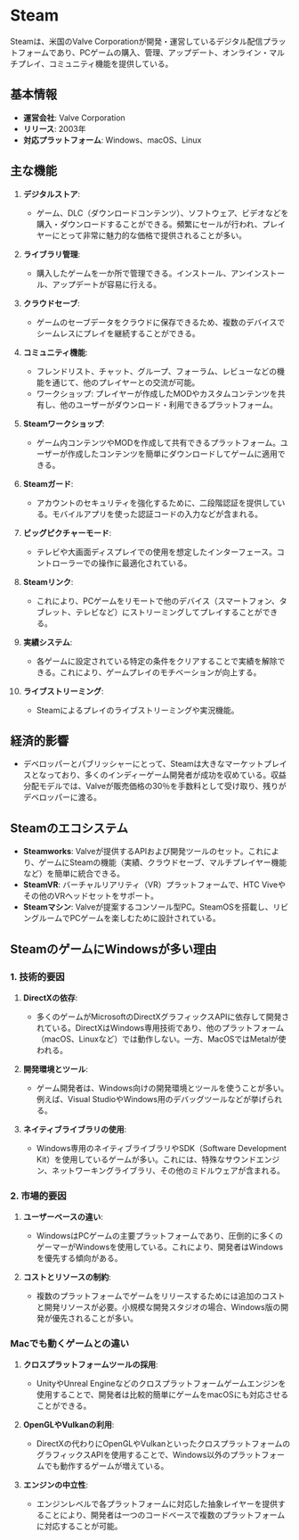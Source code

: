 # Steam

Steamは、米国のValve Corporationが開発・運営しているデジタル配信プラットフォームであり、PCゲームの購入、管理、アップデート、オンライン・マルチプレイ、コミュニティ機能を提供している。

## 基本情報

- **運営会社**: Valve Corporation
- **リリース**: 2003年
- **対応プラットフォーム**: Windows、macOS、Linux

## 主な機能

1. **デジタルストア**:
   - ゲーム、DLC（ダウンロードコンテンツ）、ソフトウェア、ビデオなどを購入・ダウンロードすることができる。頻繁にセールが行われ、プレイヤーにとって非常に魅力的な価格で提供されることが多い。

2. **ライブラリ管理**:
   - 購入したゲームを一か所で管理できる。インストール、アンインストール、アップデートが容易に行える。

3. **クラウドセーブ**:
   - ゲームのセーブデータをクラウドに保存できるため、複数のデバイスでシームレスにプレイを継続することができる。

4. **コミュニティ機能**:
   - フレンドリスト、チャット、グループ、フォーラム、レビューなどの機能を通じて、他のプレイヤーとの交流が可能。
   - ワークショップ: プレイヤーが作成したMODやカスタムコンテンツを共有し、他のユーザーがダウンロード・利用できるプラットフォーム。

5. **Steamワークショップ**:
   - ゲーム内コンテンツやMODを作成して共有できるプラットフォーム。ユーザーが作成したコンテンツを簡単にダウンロードしてゲームに適用できる。

6. **Steamガード**:
   - アカウントのセキュリティを強化するために、二段階認証を提供している。モバイルアプリを使った認証コードの入力などが含まれる。

7. **ビッグピクチャーモード**:
   - テレビや大画面ディスプレイでの使用を想定したインターフェース。コントローラーでの操作に最適化されている。

8. **Steamリンク**:
   - これにより、PCゲームをリモートで他のデバイス（スマートフォン、タブレット、テレビなど）にストリーミングしてプレイすることができる。

9. **実績システム**:
   - 各ゲームに設定されている特定の条件をクリアすることで実績を解除できる。これにより、ゲームプレイのモチベーションが向上する。

10. **ライブストリーミング**:
    - Steamによるプレイのライブストリーミングや実況機能。

## 経済的影響

- デベロッパーとパブリッシャーにとって、Steamは大きなマーケットプレイスとなっており、多くのインディーゲーム開発者が成功を収めている。収益分配モデルでは、Valveが販売価格の30％を手数料として受け取り、残りがデベロッパーに渡る。

## Steamのエコシステム

- **Steamworks**: Valveが提供するAPIおよび開発ツールのセット。これにより、ゲームにSteamの機能（実績、クラウドセーブ、マルチプレイヤー機能など）を簡単に統合できる。
- **SteamVR**: バーチャルリアリティ（VR）プラットフォームで、HTC Viveやその他のVRヘッドセットをサポート。
- **Steamマシン**: Valveが提案するコンソール型PC。SteamOSを搭載し、リビングルームでPCゲームを楽しむために設計されている。

## SteamのゲームにWindowsが多い理由

### 1. 技術的要因

1. **DirectXの依存**:
   - 多くのゲームがMicrosoftのDirectXグラフィックスAPIに依存して開発されている。DirectXはWindows専用技術であり、他のプラットフォーム（macOS、Linuxなど）では動作しない。一方、MacOSではMetalが使われる。

2. **開発環境とツール**:
   - ゲーム開発者は、Windows向けの開発環境とツールを使うことが多い。例えば、Visual StudioやWindows用のデバッグツールなどが挙げられる。

3. **ネイティブライブラリの使用**:
   - Windows専用のネイティブライブラリやSDK（Software Development Kit）を使用しているゲームが多い。これには、特殊なサウンドエンジン、ネットワーキングライブラリ、その他のミドルウェアが含まれる。

### 2. 市場的要因

1. **ユーザーベースの違い**:
   - WindowsはPCゲームの主要プラットフォームであり、圧倒的に多くのゲーマーがWindowsを使用している。これにより、開発者はWindowsを優先する傾向がある。

2. **コストとリソースの制約**:
   - 複数のプラットフォームでゲームをリリースするためには追加のコストと開発リソースが必要。小規模な開発スタジオの場合、Windows版の開発が優先されることが多い。

### Macでも動くゲームとの違い

1. **クロスプラットフォームツールの採用**:
   - UnityやUnreal Engineなどのクロスプラットフォームゲームエンジンを使用することで、開発者は比較的簡単にゲームをmacOSにも対応させることができる。

2. **OpenGLやVulkanの利用**:
   - DirectXの代わりにOpenGLやVulkanといったクロスプラットフォームのグラフィックスAPIを使用することで、Windows以外のプラットフォームでも動作するゲームが増えている。

3. **エンジンの中立性**:
   - エンジンレベルで各プラットフォームに対応した抽象レイヤーを提供することにより、開発者は一つのコードベースで複数のプラットフォームに対応することが可能。
